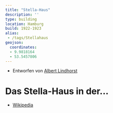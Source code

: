 ```yaml
---
title: "Stella-Haus"
description: ''
type: building
location: Hamburg
build: 1922-1923
alias:
 - /tags/Stellahaus
geojson:
  coordinates:
  - 9.9818164
  - 53.5457806
---
```


* Entworfen von [Albert Lindhorst](/tags/Albert-Lindhorst)

# Das Stella-Haus in der...
* [Wikipedia](https://de.wikipedia.org/wiki/Stellahaus)

